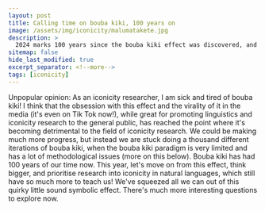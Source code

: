 ```yaml
---
layout: post
title: Calling time on bouba kiki, 100 years on
image: /assets/img/iconicity/malumatakete.jpg
description: >
  2024 marks 100 years since the bouba kiki effect was discovered, and maybe it's time to move on.
sitemap: false
hide_last_modified: true
excerpt_separator: <!--more-->
tags: [iconicity]
---
```


Unpopular opinion: As an iconicity researcher, I am sick and tired of bouba kiki! I think that the obsession with this effect and the virality of it in the media (it's even on Tik Tok now!), while great for promoting linguistics and iconicity research to the general public, has reached the point where it's becoming detrimental to the field of iconicity research. We could be making much more progress, but instead we are stuck doing a thousand different iterations of bouba kiki, when the bouba kiki paradigm is very limited and has a lot of methodological issues (more on this below). Bouba kiki has had 100 years of our time now. This year, let's move on from this effect, think bigger, and prioritise research into iconicity in natural languages, which still have so much more to teach us! We've squeezed all we can out of this quirky little sound symbolic effect. There's much more interesting questions to explore now. 

<!--more-->


